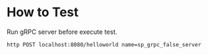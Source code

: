 # How to Test

Run gRPC server before execute test.

```bash
http POST localhost:8080/helloworld name=sp_grpc_false_server
```

